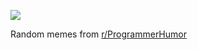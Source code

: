 ![](https://preview.redd.it/sk4ionqa7zce1.png?width=640&crop=smart&auto=webp&s=08bd0ac7b4299614b92d7a7a1dff840eaf2d2cb3)

 Random memes from [r/ProgrammerHumor](https://www.reddit.com/r/ProgrammerHumor/)
